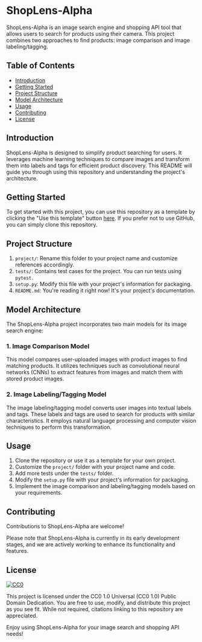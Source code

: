 # ShopLens-Alpha

ShopLens-Alpha is an image search engine and shopping API tool that allows users to search for products using their camera. This project combines two approaches to find products: image comparison and image labeling/tagging.

## Table of Contents

- [Introduction](#introduction)
- [Getting Started](#getting-started)
- [Project Structure](#project-structure)
- [Model Architecture](#model-architecture)
- [Usage](#usage)
- [Contributing](#contributing)
- [License](#license)

## Introduction

ShopLens-Alpha is designed to simplify product searching for users. It leverages machine learning techniques to compare images and transform them into labels and tags for efficient product discovery. This README will guide you through using this repository and understanding the project's architecture.

## Getting Started

To get started with this project, you can use this repository as a template by clicking the "Use this template" button [here](https://github.com/mouhamaddev/ShopLens-Alpha/generate). If you prefer not to use GitHub, you can simply clone this repository.

## Project Structure

1. `project/`: Rename this folder to your project name and customize references accordingly.
2. `tests/`: Contains test cases for the project. You can run tests using `pytest`.
3. `setup.py`: Modify this file with your project's information for packaging.
4. `README.md`: You're reading it right now! It's your project's documentation.

## Model Architecture

The ShopLens-Alpha project incorporates two main models for its image search engine:

### 1. Image Comparison Model

This model compares user-uploaded images with product images to find matching products. It utilizes techniques such as convolutional neural networks (CNNs) to extract features from images and match them with stored product images.

### 2. Image Labeling/Tagging Model

The image labeling/tagging model converts user images into textual labels and tags. These labels and tags are used to search for products with similar characteristics. It employs natural language processing and computer vision techniques to perform this transformation.

## Usage

1. Clone the repository or use it as a template for your own project.
2. Customize the `project/` folder with your project name and code.
3. Add more tests under the `tests/` folder.
4. Modify the `setup.py` file with your project's information for packaging.
5. Implement the image comparison and labeling/tagging models based on your requirements.

## Contributing

Contributions to ShopLens-Alpha are welcome!

Please note that ShopLens-Alpha is currently in its early development stages, and we are actively working to enhance its functionality and features.

## License

[![CC0](http://mirrors.creativecommons.org/presskit/buttons/88x31/svg/cc-zero.svg)](https://creativecommons.org/publicdomain/zero/1.0/)

This project is licensed under the CC0 1.0 Universal (CC0 1.0) Public Domain Dedication. You are free to use, modify, and distribute this project as you see fit. While not required, citations linking to this repository are appreciated.

Enjoy using ShopLens-Alpha for your image search and shopping API needs!

